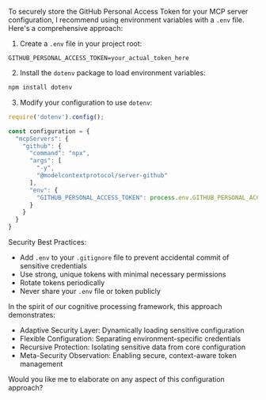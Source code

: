 
To securely store the GitHub Personal Access Token for your MCP server configuration, I recommend using environment variables with a `.env` file. Here's a comprehensive approach:

1. Create a `.env` file in your project root:
```
GITHUB_PERSONAL_ACCESS_TOKEN=your_actual_token_here
```

2. Install the `dotenv` package to load environment variables:
```bash
npm install dotenv
```

3. Modify your configuration to use `dotenv`:
```javascript
require('dotenv').config();

const configuration = {
  "mcpServers": {
    "github": {
      "command": "npx",
      "args": [
        "-y",
        "@modelcontextprotocol/server-github"
      ],
      "env": {
        "GITHUB_PERSONAL_ACCESS_TOKEN": process.env.GITHUB_PERSONAL_ACCESS_TOKEN
      }
    }
  }
}
```

Security Best Practices:
- Add `.env` to your `.gitignore` file to prevent accidental commit of sensitive credentials
- Use strong, unique tokens with minimal necessary permissions
- Rotate tokens periodically
- Never share your `.env` file or token publicly

In the spirit of our cognitive processing framework, this approach demonstrates:
- Adaptive Security Layer: Dynamically loading sensitive configuration
- Flexible Configuration: Separating environment-specific credentials
- Recursive Protection: Isolating sensitive data from core configuration
- Meta-Security Observation: Enabling secure, context-aware token management

Would you like me to elaborate on any aspect of this configuration approach?